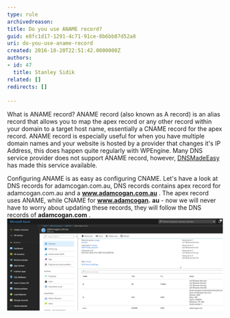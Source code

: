 ```yaml
---
type: rule
archivedreason: 
title: Do you use ANAME record?
guid: e8fc1d17-1291-4c71-91ce-8b6bb87d52a8
uri: do-you-use-aname-record
created: 2016-10-20T22:51:42.0000000Z
authors:
- id: 47
  title: Stanley Sidik
related: []
redirects: []

---
```


What is ANAME record? ANAME record (also known as A record) is an alias record that allows you to map the apex record or any other record within your domain to a target host name, essentially a CNAME record for the apex record. ANAME record is especially useful for when you have multiple domain names and your website is hosted by a provider that changes it's IP Address, this does happen quite regularly with WPEngine. Many DNS service provider does not support ANAME record, however, [DNSMadeEasy](http://dnsmadeeasy.com/) has made this service available.

<!--endintro-->

Configuring ANAME is as easy as configuring CNAME. Let's have a look at DNS records for adamcogan.com.au, DNS records contains apex record for adamcogan.com.au and a  **www.adamcogan.com.au** . The apex record uses ANAME, while CNAME for  **www.adamcogan.** **au** - now we will never have to worry about updating these records, they will follow the DNS records of  **adamcogan.com** . 
![Example DNS entry from Azure DNS](2018-08-01_14-41-32.jpg)
